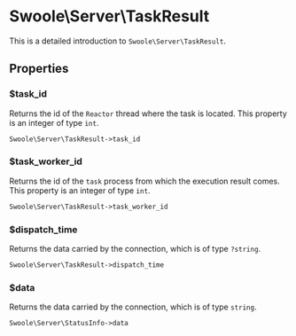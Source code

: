 # Swoole\Server\TaskResult

This is a detailed introduction to `Swoole\Server\TaskResult`.

## Properties

### $task_id
Returns the id of the `Reactor` thread where the task is located. This property is an integer of type `int`.

```php
Swoole\Server\TaskResult->task_id
```

### $task_worker_id
Returns the id of the `task` process from which the execution result comes. This property is an integer of type `int`.

```php
Swoole\Server\TaskResult->task_worker_id
```

### $dispatch_time
Returns the data carried by the connection, which is of type `?string`.

```php
Swoole\Server\TaskResult->dispatch_time
```

### $data
Returns the data carried by the connection, which is of type `string`.

```php
Swoole\Server\StatusInfo->data
```
